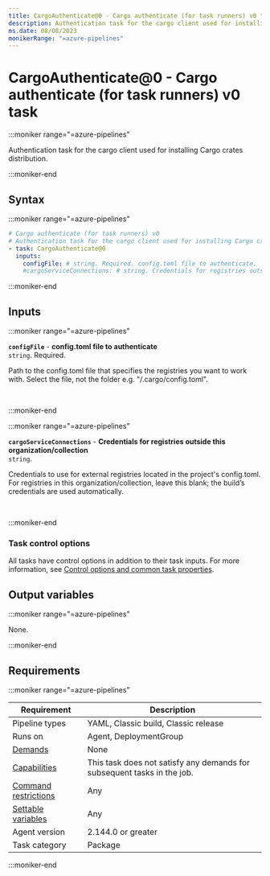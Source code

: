 ```yaml
---
title: CargoAuthenticate@0 - Cargo authenticate (for task runners) v0 task
description: Authentication task for the cargo client used for installing Cargo crates distribution.
ms.date: 08/08/2023
monikerRange: "=azure-pipelines"
---
```


# CargoAuthenticate@0 - Cargo authenticate (for task runners) v0 task

<!-- :::description::: -->
:::moniker range="=azure-pipelines"

<!-- :::editable-content name="description"::: -->
Authentication task for the cargo client used for installing Cargo crates distribution.
<!-- :::editable-content-end::: -->

:::moniker-end
<!-- :::description-end::: -->

<!-- :::syntax::: -->
## Syntax

:::moniker range="=azure-pipelines"

```yaml
# Cargo authenticate (for task runners) v0
# Authentication task for the cargo client used for installing Cargo crates distribution.
- task: CargoAuthenticate@0
  inputs:
    configFile: # string. Required. config.toml file to authenticate. 
    #cargoServiceConnections: # string. Credentials for registries outside this organization/collection.
```

:::moniker-end
<!-- :::syntax-end::: -->

<!-- :::inputs::: -->
## Inputs

<!-- :::item name="configFile"::: -->
:::moniker range="=azure-pipelines"

**`configFile`** - **config.toml file to authenticate**<br>
`string`. Required.<br>
<!-- :::editable-content name="helpMarkDown"::: -->
Path to the config.toml file that specifies the registries you want to work with. Select the file, not the folder e.g. "/.cargo/config.toml".
<!-- :::editable-content-end::: -->
<br>

:::moniker-end
<!-- :::item-end::: -->
<!-- :::item name="cargoServiceConnections"::: -->
:::moniker range="=azure-pipelines"

**`cargoServiceConnections`** - **Credentials for registries outside this organization/collection**<br>
`string`.<br>
<!-- :::editable-content name="helpMarkDown"::: -->
Credentials to use for external registries located in the project's config.toml. For registries in this organization/collection, leave this blank; the build’s credentials are used automatically.
<!-- :::editable-content-end::: -->
<br>

:::moniker-end
<!-- :::item-end::: -->

### Task control options

All tasks have control options in addition to their task inputs. For more information, see [Control options and common task properties](/azure/devops/pipelines/yaml-schema/steps-task#common-task-properties).
<!-- :::inputs-end::: -->

<!-- :::outputVariables::: -->
## Output variables

:::moniker range="=azure-pipelines"

None.

:::moniker-end
<!-- :::outputVariables-end::: -->

<!-- :::remarks::: -->
<!-- :::editable-content name="remarks"::: -->
<!-- :::editable-content-end::: -->
<!-- :::remarks-end::: -->

<!-- :::examples::: -->
<!-- :::editable-content name="examples"::: -->
<!-- :::editable-content-end::: -->
<!-- :::examples-end::: -->

<!-- :::properties::: -->
## Requirements

:::moniker range="=azure-pipelines"

| Requirement | Description |
|-------------|-------------|
| Pipeline types | YAML, Classic build, Classic release |
| Runs on | Agent, DeploymentGroup |
| [Demands](/azure/devops/pipelines/process/demands) | None |
| [Capabilities](/azure/devops/pipelines/agents/agents#capabilities) | This task does not satisfy any demands for subsequent tasks in the job. |
| [Command restrictions](/azure/devops/pipelines/security/templates#agent-logging-command-restrictions) | Any |
| [Settable variables](/azure/devops/pipelines/security/templates#agent-logging-command-restrictions) | Any |
| Agent version |  2.144.0 or greater |
| Task category | Package |

:::moniker-end
<!-- :::properties-end::: -->

<!-- :::see-also::: -->
<!-- :::editable-content name="seeAlso"::: -->
<!-- :::editable-content-end::: -->
<!-- :::see-also-end::: -->